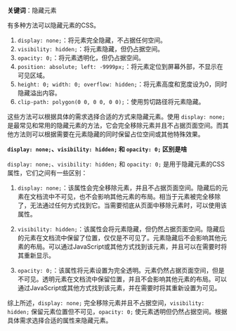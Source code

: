 **关键词**：隐藏元素

有多种方法可以隐藏元素的CSS。

1. `display: none;`：将元素完全隐藏，不占据任何空间。
2. `visibility: hidden;`：将元素隐藏，但仍占据空间。
3. `opacity: 0;`：将元素透明化，但仍占据空间。
4. `position: absolute; left: -9999px;`：将元素定位到屏幕外部，不显示在可见区域。
5. `height: 0; width: 0; overflow: hidden;`：将元素高度和宽度设为0，同时隐藏溢出内容。
6. `clip-path: polygon(0 0, 0 0, 0 0);`：使用剪切路径将元素隐藏。

这些方法可以根据具体的需求选择合适的方式来隐藏元素。使用 `display: none;` 是最常见和常用的隐藏元素的方法，它会完全移除元素并且不占据页面空间。而其他方法则可以根据需要在元素隐藏的同时保留占位空间或其他特殊效果。


**`display: none;`、`visibility: hidden;` 和 `opacity: 0;` 区别是啥**

`display: none;`、`visibility: hidden;` 和 `opacity: 0;` 是用于隐藏元素的CSS属性，它们之间有一些区别：

1. `display: none;`：该属性会完全移除元素，并且不占据页面空间。隐藏后的元素在文档流中不可见，也不会影响其他元素的布局。相当于元素被完全移除了，无法通过任何方式找到它。当需要彻底从页面中移除元素时，可以使用该属性。

2. `visibility: hidden;`：该属性会将元素隐藏，但仍然占据页面空间。隐藏后的元素在文档流中保留了位置，仅仅是不可见了。元素隐藏后不会影响其他元素的布局。可以通过JavaScript或其他方式找到该元素，并且可以在需要时将其重新显示。

3. `opacity: 0;`：该属性将元素设置为完全透明。元素仍然占据页面空间，但是不可见。透明元素在文档流中保留位置，并且不会影响其他元素的布局。可以通过JavaScript或其他方式找到该元素，并在需要时将其重新设置为可见。

综上所述，`display: none;` 完全移除元素并且不占据空间，`visibility: hidden;` 保留元素位置但不可见，`opacity: 0;` 使元素透明但仍然占据空间。根据具体需求选择合适的属性来隐藏元素。
